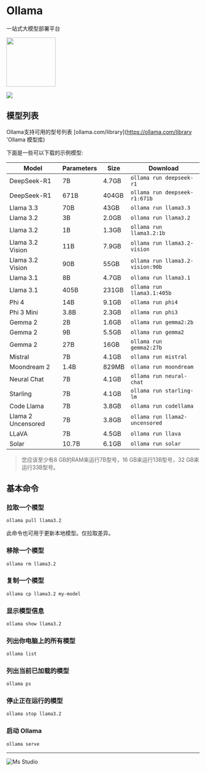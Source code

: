 # Ollama

一站式大模型部署平台

<img height="128px" src="https://file.lifebus.top/apps/ollama/logo.png" width="128px"/>

![](https://img.shields.io/badge/%E6%96%B0%E7%96%86%E8%90%8C%E6%A3%AE%E8%BD%AF%E4%BB%B6%E5%BC%80%E5%8F%91%E5%B7%A5%E4%BD%9C%E5%AE%A4-%E6%8F%90%E4%BE%9B%E6%8A%80%E6%9C%AF%E6%94%AF%E6%8C%81-blue)

## 模型列表

Ollama支持可用的型号列表 [ollama.com/library](https://ollama.com/library 'Ollama 模型库)

下面是一些可以下载的示例模型:

| Model              | Parameters | Size  | Download                         |
|--------------------|------------|-------|----------------------------------|
| DeepSeek-R1        | 7B         | 4.7GB | `ollama run deepseek-r1`         |
| DeepSeek-R1        | 671B       | 404GB | `ollama run deepseek-r1:671b`    |
| Llama 3.3          | 70B        | 43GB  | `ollama run llama3.3`            |
| Llama 3.2          | 3B         | 2.0GB | `ollama run llama3.2`            |
| Llama 3.2          | 1B         | 1.3GB | `ollama run llama3.2:1b`         |
| Llama 3.2 Vision   | 11B        | 7.9GB | `ollama run llama3.2-vision`     |
| Llama 3.2 Vision   | 90B        | 55GB  | `ollama run llama3.2-vision:90b` |
| Llama 3.1          | 8B         | 4.7GB | `ollama run llama3.1`            |
| Llama 3.1          | 405B       | 231GB | `ollama run llama3.1:405b`       |
| Phi 4              | 14B        | 9.1GB | `ollama run phi4`                |
| Phi 3 Mini         | 3.8B       | 2.3GB | `ollama run phi3`                |
| Gemma 2            | 2B         | 1.6GB | `ollama run gemma2:2b`           |
| Gemma 2            | 9B         | 5.5GB | `ollama run gemma2`              |
| Gemma 2            | 27B        | 16GB  | `ollama run gemma2:27b`          |
| Mistral            | 7B         | 4.1GB | `ollama run mistral`             |
| Moondream 2        | 1.4B       | 829MB | `ollama run moondream`           |
| Neural Chat        | 7B         | 4.1GB | `ollama run neural-chat`         |
| Starling           | 7B         | 4.1GB | `ollama run starling-lm`         |
| Code Llama         | 7B         | 3.8GB | `ollama run codellama`           |
| Llama 2 Uncensored | 7B         | 3.8GB | `ollama run llama2-uncensored`   |
| LLaVA              | 7B         | 4.5GB | `ollama run llava`               |
| Solar              | 10.7B      | 6.1GB | `ollama run solar`               |

> 您应该至少有8 GB的RAM来运行7B型号，16 GB来运行13B型号，32 GB来运行33B型号。

## 基本命令

### 拉取一个模型

```sh
ollama pull llama3.2
```

此命令也可用于更新本地模型。仅拉取差异。

### 移除一个模型

```sh
ollama rm llama3.2
```

### 复制一个模型

```sh
ollama cp llama3.2 my-model
```

### 显示模型信息

```sh
ollama show llama3.2
```

### 列出你电脑上的所有模型

```sh
ollama list
```

### 列出当前已加载的模型

```sh
ollama ps
```

### 停止正在运行的模型

```sh
ollama stop llama3.2
```

### 启动 Ollama

```sh
ollama serve
```

---

![Ms Studio](https://file.lifebus.top/imgs/ms_blank_001.png)
